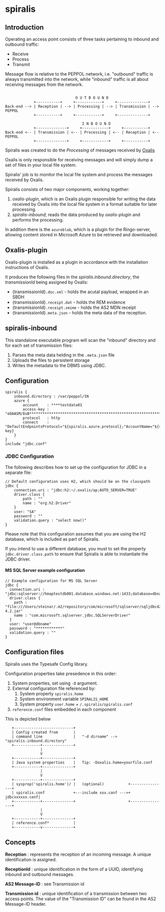 # spiralis

## Introduction

Operating an access point consists of three tasks pertaining to inbound and outbound traffic:

 * Receive
 * Process
 * Transmit

Message flow is relative to the PEPPOL network, i.e. "outbound" traffic is always transmitted
into the network, while "inbound" traffic is all about receiving messages
from the network.

```

                                O U T B O U N D
             +-----------+     +------------+     +--------------+
Back-end --> | Reception | --> | Processing | --> | Transmission | --> PEPPOL
             +-----------+     +------------+     +--------------+

                                   I N B O U N D
             +--------------+     +------------+     +-----------+
Back-end <-- | Transmission | <-- | Processing | <-- | Reception | <-- PEPPOL
             +--------------+     +------------+     +-----------+

```

Spiralis was created to do the *Processing* of messages received by
 [Oxalis](http://github.com/difi/oxalis)

Oxalis is only responsible for receiving messages and will simply dump a set of files in your
 local file system.

Spiralis' job is to monitor the local file system and process the messages received by Oxalis.

Spiralis consists of two major components, working together:

 1. *oxalis-plugin*, which is an Oxalis plugin responsible for writing the data received by Oxalis
    into the local file system in a format suitable for later processing.
 1. *spiralis-inbound*; reads the data produced by *oxalis-plugin* and performs the processing.

In addition there is the `azureblob`, which is a plugin for the Ringo-server, allowing content stored in Microsoft Azure
to be retrieved and downloaded.

## Oxalis-plugin

Oxalis-plugin is installed as a plugin in accordance with the installation instructions of Oxalis.

It produces the following files in the *spiralis.inbound.directory*, the *transmissionId* being assigned by Oxalis:

 * {transmissionId}`.doc.xml` - holds the acutal payload, wrapped in an SBDH
 * {transmissionId}`.receipt.dat` - holds the REM evidence
 * {transmissionId}`.receipt.smime` - holds the AS2 MDN receipt
 * {transmissionId}`.meta.json` - holds the meta data of the reception.


## spiralis-inbound

This standalone executable program will scan the "inbound" directory and for each set of transmission files:

 1. Parses the meta data helding in the `.meta.json` file
 1. Uploads the files to persistent storage
 1. Writes the metadata to the DBMS using JDBC.

## Configuration

```
spiralis {
    inbound.directory : /var/peppol/IN
    azure {
	    account    : ****testdata01
	    access-key : "eOAASM/8sB****************************************************************************=="
	    protocol   : http
	    connect    : "DefaultEndpointsProtocol="${spiralis.azure.protocol};"AccountName="${spiralis.azure.account};"AccountKey="${spiralis.azure.access-key}
	}
}
include "jdbc.conf"
```

### JDBC Configuration

The following describes how to set up the configuration for JDBC in a separate file:

```
// Default configuration uses H2, which should be on the classpath
jdbc {
	connection.uri : "jdbc:h2:~/.oxalis/ap;AUTO_SERVER=TRUE"
	driver.class {
	    path : ""
	    name : "org.h2.Driver"
	}
	user: "SA"
	password : ""
	validation.query : "select now()"
}
```

Please note that this configuration assumes that you are using the H2 database, which is included as
 part of Spiralis.

If you intend to use a different database, you must to set the property `jdbc.driver.class.path` to ensure
that Spiralis is able to instantiate the JDBC driver.

#### MS SQL Server example configuration
```
// Example configuration for MS SQL Server
jdbc {
  connection.uri : "jdbc:sqlserver://hmaptestdb001.database.windows.net:1433;database=dbname;encrypt=true;trustServerCertificate=false;hostNameInCertificate=*.database.windows.net;loginTimeout=30;"
  driver.class {
    path : "file:///Users/steinar/.m2/repository/com/microsoft/sqlserver/sqljdbc42/4.2/sqljdbc42-4.2.jar"
    name : "com.microsoft.sqlserver.jdbc.SQLServerDriver"
  }
  user: "user@dbname"
  password : "************"
  validation.query : ""
}
```


## Configuration files

Spiralis uses the Typesafe Config library.

Configuration properties take presedence in this order:

 1. System properties, set using `-D` argument.
 2. External configuration file referenced by:
     1. System property `spiralis.home`
     1. System environment variable `SPIRALIS_HOME`
     1. System property `user.home` + `/.spiralis/spiralis.conf`
 1. `reference.conf` files embedded in each component

 This is depicted below

 ```
    +---------------------------+
    | Config created from       |
    | command line              |   "-d dirname" --> "spiralis.inbound.directory"
    +------------+--------------+
                 |
                 V
    +------------+--------------+
    | Java system properties    |   Tip: -Doxalis.home=yourfile.conf
    +------------+--------------+
                 |
                 V
    +------------+--------------+
    | sysprop('spiralis.home')/ |   (optional)           +----------------+
    | spiralis.conf             +---include xxx.conf --->+ jdbcxxxxxx.conf|
    +------------+--------------+                        +----------------+
                 |
                 V
    +------------+--------------+
    | reference.conf*           |
    +------------v--------------+

 ```

## Concepts

**Reception** : represents the reception of an incoming message. A unique identification is assigned.

**ReceptionId** : unique identification in the form of a UUID, identifying inbound and outbound messages.

**AS2 Message-ID** : see Transmission id

**Transmission id** : unique identification of a transmission between two access points. The value of the "Transmission ID"
 can be found in the AS2 Message-ID header.

 

